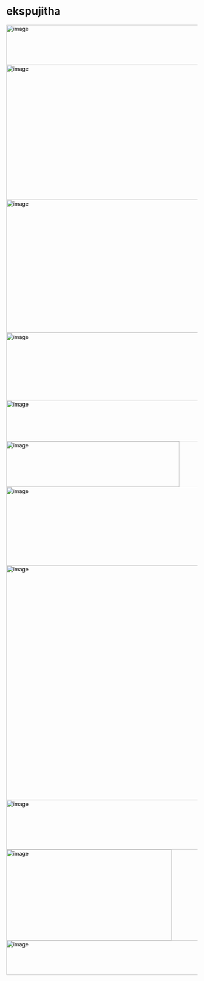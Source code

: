 # ekspujitha
<img width="607" height="105" alt="image" src="https://github.com/user-attachments/assets/342f3147-4095-4347-9e8d-7778674ee3ee" />
<img width="624" height="355" alt="image" src="https://github.com/user-attachments/assets/d9b1e906-81f8-4887-90a1-2397f494de07" />
<img width="623" height="350" alt="image" src="https://github.com/user-attachments/assets/49c14298-8eca-4e7a-adba-0aa544feee9f" />
<img width="604" height="177" alt="image" src="https://github.com/user-attachments/assets/1d02be25-9f76-4604-92d0-b2fd23c136d0" />
<img width="590" height="108" alt="image" src="https://github.com/user-attachments/assets/6c523a39-a877-45ba-9d10-aadfea95bd78" />
<img width="456" height="120" alt="image" src="https://github.com/user-attachments/assets/ce5b2166-0b6b-4846-a0e8-52d22c17a29e" />
<img width="603" height="206" alt="image" src="https://github.com/user-attachments/assets/a4c5fed2-9c8c-4879-8e46-3be272dbafd2" />
<img width="620" height="617" alt="image" src="https://github.com/user-attachments/assets/96b217cb-da9d-445f-91f2-1d561681fe0d" />
<img width="629" height="130" alt="image" src="https://github.com/user-attachments/assets/9e64525e-faf7-4b9f-9a0a-2e9c3cdb47cc" />
<img width="436" height="239" alt="image" src="https://github.com/user-attachments/assets/3d7d30aa-c9a3-43d2-b00f-8577f69bf990" />
<img width="607" height="91" alt="image" src="https://github.com/user-attachments/assets/9e6b1b84-552e-450b-b3f5-78f345bd5f2c" />




